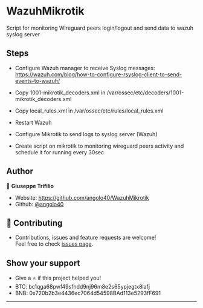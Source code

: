 # WazuhMikrotik
Script for monitoring Wireguard peers login/logout and send data to wazuh syslog server


## Steps
- Configure Wazuh manager to receive Syslog messages:
https://wazuh.com/blog/how-to-configure-rsyslog-client-to-send-events-to-wazuh/

- Copy 1001-mikrotik_decoders.xml in /var/ossec/etc/decoders/1001-mikrotik_decoders.xml
- Copy local_rules.xml in /var/ossec/etc/rules/local_rules.xml
- Restart Wazuh
- Configure Mikrotik to send logs to syslog server (Wazuh)
- Create script on mikrotik to monitoring wireguard peers activity and schedule it for running every 30sec

## Author

👤 **Giuseppe Trifilio**

* Website: https://github.com/angolo40/WazuhMikrotik
* Github: [@angolo40](https://github.com/angolo40)
  
## 🤝 Contributing

- Contributions, issues and feature requests are welcome!<br />Feel free to check [issues page](https://github.com/angolo40/mikrocata2selks).
## Show your support

- Give a ⭐️ if this project helped you!
- BTC: bc1qga68pwf49sfhdd9nj96m8e2s65ypjegtx8lafj
- BNB: 0x720b2b3e4436ec7064d54598BAd113e5293fF691
***
